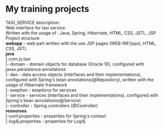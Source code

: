 # My training projects
TAXI_SERVICE description:<br>
Web interface for taxi service.<br>
Written with the usage of : Java, Spring, Hibernate, HTML, CSS, JSTL, JSP<br>
Project structure:<br>
<b>webapp</b> - web part written with the use JSP pages (WEB-INF/jsps), HTML, CSS, JSTL<br>
<b>java</b><br>
|-com.js.taxi<br>
<span>  </span>|- domain - domain objects for database (Oracle 10), configured with javax.persistence annotations<br>
  |- dao - data access objects (interfaces and their implementations), configured with Spring's bean annotations(@Repository), written with the usage of Hibernate framework<br>
  |- exeption - exeptions for services<br>
  |- service - services (interfaces and their implementations), configured with Spring's bean annotations(@Service)<br>
  |- controller - Spring controllers (@Controller)<br>
<b>resourses</b><br>
|-conf.properties - properties for Spring's context<br>
|-log4j.properties - properties for Log4j<br>
